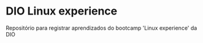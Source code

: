 # DIO Linux experience
Repositório para registrar aprendizados do bootcamp 'Linux experience' da DIO
